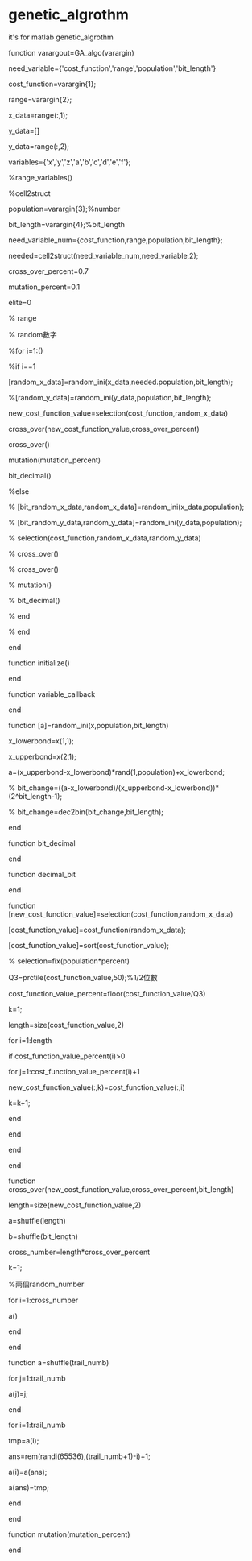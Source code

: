 # genetic_algrothm
it's for matlab genetic_algrothm

function varargout=GA_algo(varargin)


need_variable={'cost_function','range','population','bit_length'}


cost_function=varargin{1};


range=varargin{2};


x_data=range(:,1);


y_data=[]


y_data=range(:,2);


variables={'x','y','z','a','b','c','d','e','f'};


%range_variables()


%cell2struct


population=varargin{3};%number


bit_length=varargin{4};%bit_length


need_variable_num={cost_function,range,population,bit_length};


 needed=cell2struct(need_variable_num,need_variable,2); 


cross_over_percent=0.7


mutation_percent=0.1


elite=0


% range 


% random數字


%for i=1:()


%if i==1


[random_x_data]=random_ini(x_data,needed.population,bit_length);


%[random_y_data]=random_ini(y_data,population,bit_length);


new_cost_function_value=selection(cost_function,random_x_data)


cross_over(new_cost_function_value,cross_over_percent)


cross_over()


mutation(mutation_percent)


bit_decimal()


%else 


% [bit_random_x_data,random_x_data]=random_ini(x_data,population);


% [bit_random_y_data,random_y_data]=random_ini(y_data,population);


% selection(cost_function,random_x_data,random_y_data)


% cross_over()


% cross_over()


% mutation()


% bit_decimal()


% end


% end


end


function initialize()


end


function variable_callback


end


function [a]=random_ini(x,population,bit_length)


x_lowerbond=x(1,1);


x_upperbond=x(2,1);


a=(x_upperbond-x_lowerbond)*rand(1,population)+x_lowerbond;


% bit_change=((a-x_lowerbond)/(x_upperbond-x_lowerbond))*(2^bit_length-1);


% bit_change=dec2bin(bit_change,bit_length);


end


function bit_decimal


end


function decimal_bit


end


function [new_cost_function_value]=selection(cost_function,random_x_data)


[cost_function_value]=cost_function(random_x_data);


[cost_function_value]=sort(cost_function_value); 


% selection=fix(population*percent)


Q3=prctile(cost_function_value,50);%1/2位數


cost_function_value_percent=floor(cost_function_value/Q3)


k=1;


length=size(cost_function_value,2)


for i=1:length


if cost_function_value_percent(i)>0


for j=1:cost_function_value_percent(i)+1


new_cost_function_value(:,k)=cost_function_value(:,i)


k=k+1;


end


end


end 


end    


function cross_over(new_cost_function_value,cross_over_percent,bit_length)


length=size(new_cost_function_value,2)


a=shuffle(length)


b=shuffle(bit_length)


cross_number=length*cross_over_percent


k=1;


%兩個random_number 


for i=1:cross_number


a()

end


end


function  a=shuffle(trail_numb)


for j=1:trail_numb


a(j)=j;


end


for i=1:trail_numb


tmp=a(i);


ans=rem(randi(65536),(trail_numb+1)-i)+1;


a(i)=a(ans);


a(ans)=tmp;


end


end


function mutation(mutation_percent)


end

